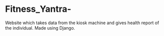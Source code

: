 # Fitness_Yantra-
Website which takes data from the kiosk machine and gives health report of the individual.
Made using Django.
